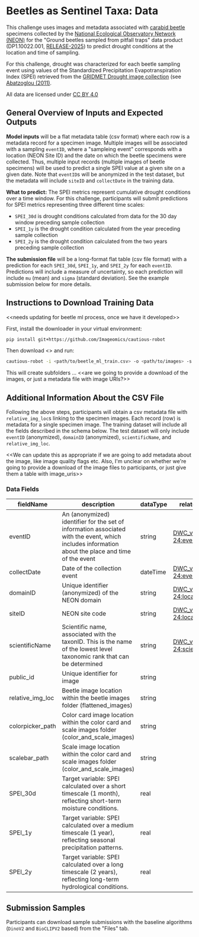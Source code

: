 # Beetles as Sentinel Taxa: Data

This challenge uses images and metadata associated with [carabid beetle](https://en.wikipedia.org/wiki/Ground_beetle) specimens collected by the [National Ecological Observatory Network (NEON)](https://www.neonscience.org/) for the "Ground beetles sampled from pitfall traps" data product (DP1.10022.001, [RELEASE-2025](https://doi.org/10.48443/cd21-q875)) to predict drought conditions at the location and time of sampling. 

For this challenge, drought was characterized for each beetle sampling event using values of the Standardized Precipitation Evapotranspiration Index (SPEI) retrieved from the [GRIDMET Drought image collection](https://developers.google.com/earth-engine/datasets/catalog/GRIDMET_DROUGHT#description) (see [Abatzoglou (2011)](https://doi.org/10.1002/joc.3413).

All data are licensed under [CC BY 4.0](https://creativecommons.org/licenses/by/4.0/)

## General Overview of Inputs and Expected Outputs

**Model inputs** will be a flat metadata table (csv format) where each row is a metadata record for a specimen image. Multiple images will be associated with a sampling `eventID`, where a "sampleing event" corresponds with a location (NEON Site ID) and the date on which the beetle specimens were collected. Thus, multiple input records (multiple images of beetle specimens) will be used to predict a single SPEI value at a given site on a given date. Note that `eventID`s will be anonymized in the test dataset, but the metadata will include `siteID` and `collectDate` in the training data. 

**What to predict:** The SPEI metrics represent cumulative drought conditions over a time window. For this challenge, participants will submit predictions for SPEI metrics representing three different time scales: 
- `SPEI_30d` is drought conditions calculated from data for the 30 day window preceding sample collection
- `SPEI_1y` is the drought condition calculated from the year preceding sample collection
- `SPEI_2y` is the drought condition calculated from the two years preceding sample collection

**The submission file** will be a long-format flat table (csv file format) with a prediction for each `SPEI_30d`, `SPEI_1y`, and `SPEI_2y` for each `eventID`. Predictions will include a measure of uncertainty, so each prediction will include `mu` (mean) and `sigma` (standard deviation). See the example submission below for more details. 

## Instructions to Download Training Data

<<needs updating for beetle ml process, once we have it developed>>

First, install the downloader in your virtual environment:
```bash
pip install git+https://github.com/Imageomics/cautious-robot
```
Then download <<link to training data csv>> and run: 
```bash
cautious-robot -i <path/to/beetle_ml_train.csv> -o <path/to/images> -s hybrid_stat -v md5
```

This will create subfolders ...
<<are we going to provide a download of the images, or just a metadata file with image URIs?>>




## Additional Information About the CSV File

Following the above steps, participants will obtain a csv metadata file with `relative_img_loc`s linking to the specimen images. Each record (row) is metadata for a single specimen image. The training dataset will include all the fields described in the schema below. The test dataset will only include `eventID` (anonymized), `domainID` (anonymized), `scientificName`, and `relative_img_loc`.

<<We can update this as appropriate if we are going to add metadata about the image, like image quality flags etc. Also, I'm unclear on whether we're going to provide a download of the image files to participants, or just give them a table with image_uris>>

### Data Fields
| fieldName | description | dataType | relatedTerms |
|---|---|---|---|
| eventID | An (anonymized) identifier for the set of information associated with the event, which includes information about the place and time of the event | string | [DWC_v2009-04-24:eventID](http://rs.tdwg.org/dwc/terms/history/index.htm#eventID-2009-04-24)
| collectDate | Date of the collection event | dateTime | [DWC_v2009-04-24:eventDate](http://rs.tdwg.org/dwc/terms/history/index.htm#eventDate-2009-04-24)
| domainID | Unique identifier (anonymized) of the NEON domain | string | [DWC_v2009-04-24:locationID](http://rs.tdwg.org/dwc/terms/history/index.htm#locationID-2009-04-24)
| siteID | NEON site code | string | [DWC_v2009-04-24:locationID](http://rs.tdwg.org/dwc/terms/history/index.htm#locationID-2009-04-24)
| scientificName | Scientific name, associated with the taxonID. This is the name of the lowest level taxonomic rank that can be determined | string | [DWC_v2009-04-24:scientificName](http://tdwg.github.io/dwc/terms/history/index.htm#scientificName-2009-09-21)
| public_id | Unique identifier for image | string  | |
| relative_img_loc | Beetle image location within the beetle images folder (flattened_images) | string | |
| colorpicker_path | Color card image location within the color card and scale images folder (color_and_scale_images) | string | |
| scalebar_path | Scale image location within the color card and scale images folder (color_and_scale_images) | string | |
| SPEI_30d | Target variable: SPEI calculated over a short timescale (1 month), reflecting short-term moisture conditions. | real | |
| SPEI_1y | Target variable: SPEI calculated over a medium timescale (1 year), reflecting seasonal precipitation patterns. | real | |
| SPEI_2y | Target variable: SPEI calculated over a long timescale (2 years), reflecting long-term hydrological conditions. | real | |


## Submission Samples

Participants can download sample submissions with the baseline algorithms (`DinoV2` and `BioCLIPV2` based) from the "Files" tab.
